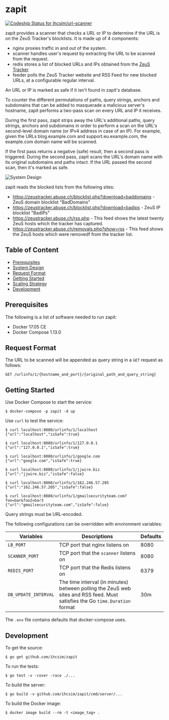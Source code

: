# zapit

[ ![Codeship Status for ihcsim/url-scanner](https://app.codeship.com/projects/52115f30-53eb-0135-fd18-160627fc0fd3/status?branch=master)](https://app.codeship.com/projects/235123)

zapit provides a scanner that checks a URL or IP to determine if the URL is on the ZeuS Tracker's blocklists. It is made up of 4 components:

* nginx proxies traffic in and out of the system.
* scanner handles user's request by extracting the URL to be scanned from the request.
* redis stores a list of blocked URLs and IPs obtained from the [ZeuS Tracker](https://zeustracker.abuse.ch/blocklist.php).
* feeder polls the ZeuS Tracker website and RSS Feed for new blocked URLs, at a configurable regular interval.

An URL or IP is marked as safe if it isn't found in zapit's database.

To counter the different permutations of paths, query strings, anchors and subdomains that can be added to masquerade a malicious server's hostname, zapit performs a two-pass scan on every URL and IP it receives.

During the first pass, zapit strips away the URL's additional paths, query strings, anchors and subdomains in order to perform a scan on the URL's second-level domain name (or IPv4 address in case of an IP). For example, given the URLs blog.example.com and support.eu.example.com, the example.com domain name will be scanned.

If the first pass returns a negative (safe) result, then a second pass is triggered. During the second pass, zapit scans the URL's domain name with its original subdomains and paths intact. If the URL passed the second scan, then it's marked as safe.

![System Design](https://github.com/ihcsim/zapit/raw/master/img/system-design.png)

zapit reads the blocked lists from the following sites:

* https://zeustracker.abuse.ch/blocklist.php?download=baddomains - ZeuS domain blocklist "BadDomains"
* https://zeustracker.abuse.ch/blocklist.php?download=badips - ZeuS IP blocklist "BadIPs"
* https://zeustracker.abuse.ch/rss.php - This feed shows the latest twenty ZeuS hosts which the tracker has captured.
* https://zeustracker.abuse.ch/removals.php?show=rss - This feed shows the ZeuS hosts which were removedf from the tracker list.

## Table of Content

* [Prerequisites](#prerequisites)
* [System Design](#system-design)
* [Request Format](#request-format)
* [Getting Started](#getting-started)
* [Scaling Strategy](#scaling-strategy)
* [Development](#development)

## Prerequisites
The following is a list of software needed to run zapit:

* Docker 17.05 CE
* Docker Compose 1.13.0

## Request Format
The URL to be scanned will be appended as query string in a `GET` request as follows:
```
GET /urlinfo/1/{hostname_and_port}/{original_path_and_query_string}
```

## Getting Started
Use Docker Compose to start the service:
```
$ docker-compose -p zapit -d up
```

Use `curl` to test the service:
```
$ curl localhost:8080/urlinfo/1/localhost
{"url":"localhost","isSafe":true}

$ curl localhost:8080/urlinfo/1/127.0.0.1
{"url":"127.0.0.1","isSafe":true}

$ curl localhost:8080/urlinfo/1/google.com
{"url":"google.com","isSafe":true}

$ curl localhost:8080/urlinfo/1/jjwire.biz
{"url":"jjwire.biz","isSafe":false}

$ curl localhost:8080/urlinfo/1/162.246.57.205
{"url":"162.246.57.205","isSafe":false}

$ curl localhost:8080/urlinfo/1/gmailsecurityteam.com?foo=bar&foo2=bar3
{"url":"gmailsecurityteam.com","isSafe":false}
```
Query strings must be URL-encoded.

The following configurations can be overridden with environment variables:

Variables      | Descriptions                            | Defaults
-------------- | --------------------------------------- | -------
`LB_PORT`      | TCP port that nginx listens on          | 8080
`SCANNER_PORT` | TCP port that the `scanner` listens on  | 8080
`REDIS_PORT`   | TCP port that the Redis listens on      | 6379
`DB_UPDATE_INTERVAL` | The time interval (in minutes) between polling the ZeuS web sites and RSS feed. Must satisfies the Go `time.Duration` format | 30m

The `.env` file contains defaults that docker-compose uses.

## Development
To get the source:
```
$ go get github.com/ihcsim/zapit
```

To run the tests:
```
$ go test -v -cover -race ./...
```

To build the server:
```
$ go build -v github.com/ihcsim/zapit/cmd/server/...
```

To build the Docker image:
```
$ docker image build --rm -t <image_tag> .
```
